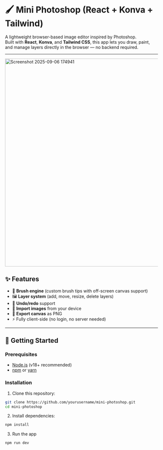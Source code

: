# 🖌️ Mini Photoshop (React + Konva + Tailwind)

A lightweight browser-based image editor inspired by Photoshop.  
Built with **React**, **Konva**, and **Tailwind CSS**, this app lets you draw, paint, and manage layers directly in the browser — no backend required.

---
<img width="887" height="686" alt="Screenshot 2025-09-06 174941" src="https://github.com/user-attachments/assets/2d74fb34-4f2b-430b-9c3a-3f29f94d5b3e" />

## ✨ Features

- 🎨 **Brush engine** (custom brush tips with off-screen canvas support)  
- 🖼️ **Layer system** (add, move, resize, delete layers)  
- 🔄 **Undo/redo** support  
- 📂 **Import images** from your device  
- 💾 **Export canvas** as PNG  
- ⚡ Fully client-side (no login, no server needed)

---

## 🚀 Getting Started

### Prerequisites
- [Node.js](https://nodejs.org/) (v18+ recommended)  
- [npm](https://www.npmjs.com/) or [yarn](https://yarnpkg.com/)

### Installation

1. Clone this repository:

```bash
git clone https://github.com/yourusername/mini-photoshop.git
cd mini-photoshop
```
2. Install dependencies:
```bash
npm install
```
3. Run the app
```bash
npm run dev
```
